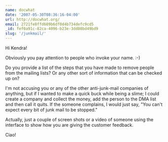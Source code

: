```yaml
---
name: docwhat
date: '2007-05-30T08:36:16-04:00'
url: http://docwhat.org/
email: 2721fe8ffd609b6df0d4b734defc9cd5
_id: fef0a91c-82ca-4096-b23e-3dd80bd49bd9
slug: '/junkmail/'
---
```


Hi Kendra!

Obviously you pay attention to people who invoke your name. :-)

Do you provide a list of the steps that you have made to remove people from
the mailing lists? Or any other sort of information that can be checked up on?

I'm not accusing you or any of the other anti-junk-mail companies of anything,
but if I wanted to make a quick buck while being a slime; I could create a
company and collect the money, add the person to the DMA list and then call it
quits. If the someone complains, I would just say, "You can't expect every bit
of junk mail to be stopped."

Actually, just a couple of screen shots or a video of someone using the
interface to show how you are giving the customer feedback.

Ciao!
